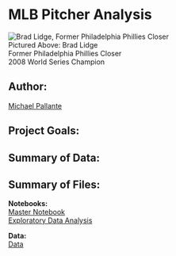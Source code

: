 # MLB Pitcher Analysis

![Brad Lidge, Former Philadelphia Phillies Closer](https://media3.giphy.com/media/ks1jEAOIrrakE/giphy.gif?cid=790b76118fbe67c3730c97fdd109d4a2f9c69c610c43b2a2&rid=giphy.gif)
<br>
Pictured Above: Brad Lidge
<br>
Former Philadelphia Phillies Closer
<br>
2008 World Series Champion

## Author: 

[Michael Pallante](https://github.com/michaelpallante)

## Project Goals:



## Summary of Data:



## Summary of Files:

**Notebooks:**
<br>
[Master Notebook]()
<br>
[Exploratory Data Analysis]()

**Data:**
<br>
[Data]()
